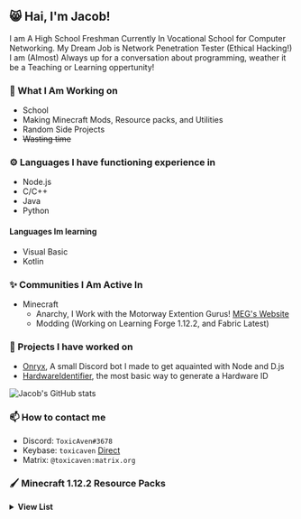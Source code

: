 ## 😸 Hai, I'm Jacob!

I am A High School Freshman Currently In Vocational School for Computer Networking. My Dream Job is Network Penetration Tester (Ethical Hacking!) I am (Almost) Always up for a conversation about programming, weather it be a Teaching or Learning oppertunity!

### 🚀 What I Am Working on

- School
- Making Minecraft Mods, Resource packs, and Utilities
- Random Side Projects
- ~~Wasting time~~

### ⚙️ Languages I have functioning experience in

- Node.js
- C/C++
- Java
- Python

#### Languages Im learning

- Visual Basic
- Kotlin

### ✨ Communities I Am Active In

- Minecraft
  - Anarchy, I Work with the Motorway Extention Gurus! [MEG's Website](https://meg.one)
  - Modding (Working on Learning Forge 1.12.2, and Fabric Latest)

### 💎 Projects I have worked on

- [Onryx](https://github.com/ToxicAven/onryx), A small Discord bot I made to get aquainted with Node and D.js
- [HardwareIdentifier](https://github.com/ToxicAven/HardwareIdentifier), the most basic way to generate a Hardware ID

![Jacob's GitHub stats](https://github-readme-stats.vercel.app/api?username=ToxicAven&count_private=true&show_icons=true&hide=stars,contribs)
### 📫 How to contact me

- Discord: `ToxicAven#3678`
- Keybase: `toxicaven` [Direct](https://keybase.io/toxicaven)
- Matrix: `@toxicaven:matrix.org`

### 🖌️ Minecraft 1.12.2 Resource Packs

<details>
  <summary><b>View List</b></summary>

<ul>
<li><a href="https://github.com/ToxicAven/ResourcePacks/blob/main/Avens_beta7.zip?raw=true">Aven's PVP: Beta 7</a></li>
<li><a href="https://github.com/ToxicAven/ResourcePacks/blob/main/FunnyBuckets.zip?raw=true">Inverted Buckets</a></li>
<li><a href="https://github.com/ToxicAven/ResourcePacks/blob/main/IllsEndCrystal.zip?raw=true">Illville's End Crystal</a></li>
<li><a href="https://github.com/ToxicAven/ResourcePacks/blob/main/NonAnimatedIll.zip?raw=true">Illville's Blinding Nether</a></li>
<li><a href="https://github.com/ToxicAven/ResourcePacks/blob/main/NyanNetherrack.zip?raw=true">Nyan Netherrack</a></li>
<li><a href="https://github.com/ToxicAven/ResourcePacks/blob/main/TwinTowersNetherrack.zip?raw=true">Illville's Twin Towers Netherrack</a></li>
<li><a href="https://github.com/ToxicAven/ResourcePacks/blob/main/Ill'sAnimatedTotem.zip?raw=true">Illville's Skin Totem</a></li>
<li><a href="https://github.com/ToxicAven/ResourcePacks/blob/main/IllsCorruptedGapple.zip?raw=true">Illville's Glitched Gapple</a></li>
<li><a href="https://raw.githubusercontent.com/ToxicAven/ToxicAven/main/experimental.gif">Latest Experimental Pack</a></li>
<br>
I also made a few textures on the Motorway Extension Guru's <a href="https://meg.one/designer/">Pack Designer</a>!
</ul>

</details>
